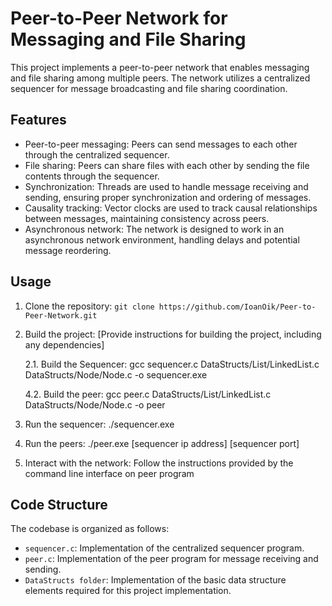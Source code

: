 # Peer-to-Peer Network for Messaging and File Sharing

This project implements a peer-to-peer network that enables messaging and file sharing among multiple peers. The network utilizes a centralized sequencer for message broadcasting and file sharing coordination.

## Features

- Peer-to-peer messaging: Peers can send messages to each other through the centralized sequencer.
- File sharing: Peers can share files with each other by sending the file contents through the sequencer.
- Synchronization: Threads are used to handle message receiving and sending, ensuring proper synchronization and ordering of messages.
- Causality tracking: Vector clocks are used to track causal relationships between messages, maintaining consistency across peers.
- Asynchronous network: The network is designed to work in an asynchronous network environment, handling delays and potential message reordering.

## Usage

1. Clone the repository: `git clone https://github.com/IoanOik/Peer-to-Peer-Network.git`
2. Build the project: [Provide instructions for building the project, including any dependencies]

    2.1. Build the Sequencer: gcc sequencer.c DataStructs/List/LinkedList.c DataStructs/Node/Node.c -o sequencer.exe
    
    4.2. Build the peer: gcc peer.c DataStructs/List/LinkedList.c DataStructs/Node/Node.c -o peer

3. Run the sequencer: ./sequencer.exe
4. Run the peers: ./peer.exe [sequencer ip address] [sequencer port]
5. Interact with the network: Follow the instructions provided by the command line interface on peer program

## Code Structure

The codebase is organized as follows:

- `sequencer.c`: Implementation of the centralized sequencer program.
- `peer.c`: Implementation of the peer program for message receiving and sending.
- `DataStructs folder`: Implementation of the basic data structure elements required for this project implementation.
